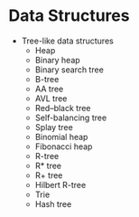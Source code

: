 # Data Structures


* Tree-like data structures
  - Heap
  - Binary heap
  - Binary search tree
  - B-tree
  - AA tree
  - AVL tree
  - Red–black tree
  - Self-balancing tree
  - Splay tree
  - Binomial heap
  - Fibonacci heap
  - R-tree
  - R* tree
  - R+ tree
  - Hilbert R-tree
  - Trie
  - Hash tree
